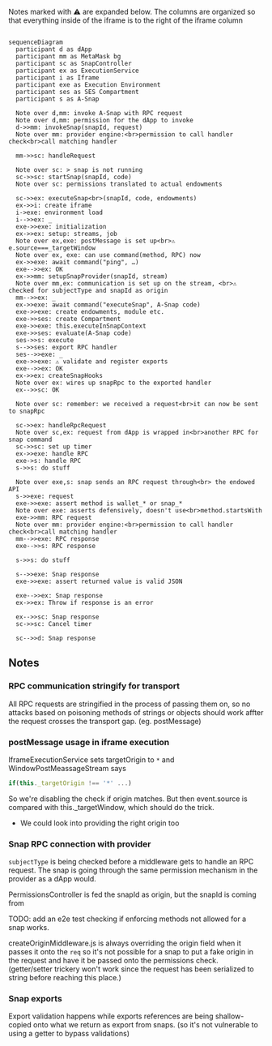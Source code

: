 Notes marked with ⚠️ are expanded below.
The columns are organized so that everything inside of the iframe is to the right of the iframe column

```mermaid

sequenceDiagram
  participant d as dApp
  participant mm as MetaMask bg
  participant sc as SnapController
  participant ex as ExecutionService
  participant i as Iframe
  participant exe as Execution Environment
  participant ses as SES Compartment
  participant s as A-Snap

  Note over d,mm: invoke A-Snap with RPC request
  Note over d,mm: permission for the dApp to invoke
  d->>mm: invokeSnap(snapId, request)
  Note over mm: provider engine:<br>permission to call handler check<br>call matching handler

  mm->>sc: handleRequest

  Note over sc: > snap is not running
  sc->>sc: startSnap(snapId, code)
  Note over sc: permissions translated to actual endowments

  sc->>ex: executeSnap<br>(snapId, code, endowments)
  ex->>i: create iframe
  i->exe: environment load
  i-->>ex: _
  exe->>exe: initialization
  ex->>ex: setup: streams, job
  Note over ex,exe: postMessage is set up<br>⚠️ e.source===_targetWindow
  Note over ex, exe: can use command(method, RPC) now
  ex->>exe: await command("ping", …)
  exe-->>ex: OK
  ex->>mm: setupSnapProvider(snapId, stream)
  Note over mm,ex: communication is set up on the stream, <br>⚠️ checked for subjectType and snapId as origin
  mm-->>ex: _
  ex->>exe: await command("executeSnap", A-Snap code)
  exe->>exe: create endowments, module etc.
  exe->>ses: create Compartment
  exe->>exe: this.executeInSnapContext
  exe->>ses: evaluate(A-Snap code)
  ses->>s: execute
  s-->>ses: export RPC handler
  ses-->>exe: _
  exe->>exe: ⚠️ validate and register exports
  exe-->>ex: OK
  ex->>ex: createSnapHooks
  Note over ex: wires up snapRpc to the exported handler
  ex-->>sc: OK

  Note over sc: remember: we received a request<br>it can now be sent to snapRpc

  sc->>ex: handleRpcRequest
  Note over sc,ex: request from dApp is wrapped in<br>another RPC for snap command
  sc->>sc: set up timer
  ex->>exe: handle RPC
  exe->s: handle RPC
  s->>s: do stuff

  Note over exe,s: snap sends an RPC request through<br> the endowed API
  s->>exe: request
  exe->>exe: assert method is wallet_* or snap_*
  Note over exe: asserts defensively, doesn't use<br>method.startsWith
  exe->>mm: RPC request
  Note over mm: provider engine:<br>permission to call handler check<br>call matching handler
  mm-->>exe: RPC response
  exe-->>s: RPC response

  s->>s: do stuff
  
  s-->>exe: Snap response
  exe->>exe: assert returned value is valid JSON
  
  exe-->>ex: Snap response
  ex->>ex: Throw if response is an error
  
  ex-->>sc: Snap response
  sc->>sc: Cancel timer

  sc-->>d: Snap response

```

## Notes

### RPC communication stringify for transport

All RPC requests are stringified in the process of passing them on, so no attacks based on poisoning methods of strings or objects should work affter the request crosses the transport gap. (eg. postMessage)

### postMessage usage in iframe execution

IframeExecutionService sets targetOrigin to `*` and
WindowPostMeassageStream says

```js
if(this._targetOrigin !== '*' ...)
```

So we're disabling the check if origin matches.
But then event.source is compared with this.\_targetWindow, which should do the trick.

- We could look into providing the right origin too

### Snap RPC connection with provider

`subjectType` is being checked before a middleware gets to handle an RPC request. The snap is going through the same permission mechanism in the provider as a dApp would.

PermissionsController is fed the snapId as origin, but the snapId is coming from

TODO: add an e2e test checking if enforcing methods not allowed for a snap works.

createOriginMiddleware.js is always overriding the origin field when it passes it onto the `req` so it's not possible for a snap to put a fake origin in the request and have it be passed onto the permissions check. (getter/setter trickery won't work since the request has been serialized to string before reaching this place.)

### Snap exports

Export validation happens while exports references are being shallow-copied onto what we return as export from snaps. (so it's not vulnerable to using a getter to bypass validations)
